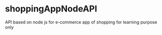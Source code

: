 # shoppingAppNodeAPI
API based on node js for e-commerce app of shopping for learning purpose only


